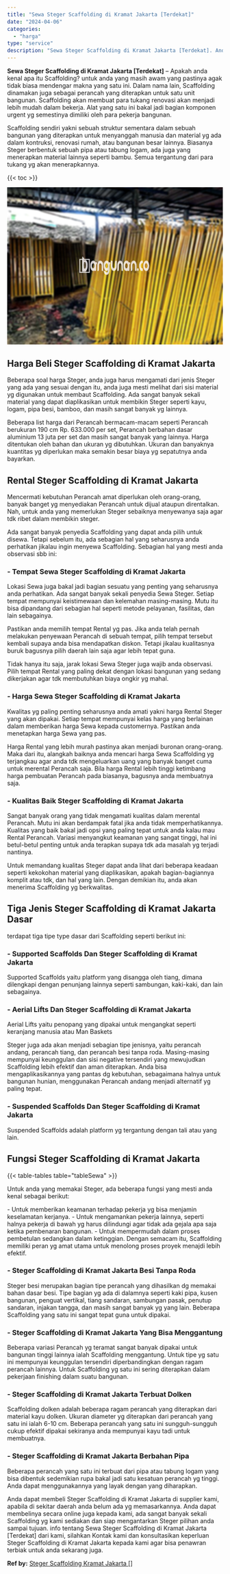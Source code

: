 ```yaml
---
title: "Sewa Steger Scaffolding di Kramat Jakarta [Terdekat]"
date: "2024-04-06"
categories: 
  - "harga"
type: "service"
description: "Sewa Steger Scaffolding di Kramat Jakarta [Terdekat]. Anda dapat membeli Steger Scaffolding di Kramat Jakarta di supplier kami, apabila di sekitar daerah and..."
---
```


**Sewa Steger Scaffolding di Kramat Jakarta \[Terdekat\]** – Apakah anda kenal apa itu Scaffolding? untuk anda yang masih awam yang pastinya agak tidak biasa mendengar makna yang satu ini. Dalam nama lain, Scaffolding dinamakan juga sebagai perancah yang diterapkan untuk satu unit bangunan. Scaffolding akan membuat para tukang renovasi akan menjadi lebih mudah dalam bekerja. Alat yang satu ini bakal jadi bagian komponen urgent yg semestinya dimiliki oleh para pekerja bangunan.

Scaffolding sendiri yakni sebuah struktur sementara dalam sebuah bangunan yang diterapkan untuk menyanggah manusia dan material yg ada dalam kontruksi, renovasi rumah, atau bangunan besar lainnya. Biasanya Steger berbentuk sebuah pipa atau tabung logam, ada juga yang menerapkan material lainnya seperti bambu. Semua tergantung dari para tukang yg akan menerapkannya.

{{< toc >}}

![Sewa Steger Scaffolding di Kramat Jakarta [Terdekat]](/images/sewa-scaffolding-steger-11.png)

## Harga Beli Steger Scaffolding di Kramat Jakarta

Beberapa soal harga Steger, anda juga harus mengamati dari jenis Steger yang ada yang sesuai dengan itu, anda juga mesti melihat dari sisi material yg digunakan untuk membaut Scaffolding. Ada sangat banyak sekali material yang dapat diaplikasikan untuk membikin Steger seperti kayu, logam, pipa besi, bamboo, dan masih sangat banyak yg lainnya.

Beberapa list harga dari Perancah bermacam-macam seperti Perancah berukuran 190 cm Rp. 633.000 per set, Perancah berbahan dasar aluminium 13 juta per set dan masih sangat banyak yang lainnya. Harga ditentukan oleh bahan dan ukuran yg dibutuhkan. Ukuran dan banyaknya kuantitas yg diperlukan maka semakin besar biaya yg sepatutnya anda bayarkan.

## Rental Steger Scaffolding di Kramat Jakarta

Mencermati kebutuhan Perancah amat diperlukan oleh orang-orang, banyak banget yg menyediakan Perancah untuk dijual ataupun direntalkan. Nah, untuk anda yang memerlukan Steger sebaiknya menyewanya saja agar tdk ribet dalam membikin steger.

Ada sangat banyak penyedia Scaffolding yang dapat anda pilih untuk disewa. Tetapi sebelum itu, ada sebagian hal yang seharusnya anda perhatikan jikalau ingin menyewa Scaffolding. Sebagian hal yang mesti anda observasi sbb ini:

### \- Tempat Sewa Steger Scaffolding di Kramat Jakarta

Lokasi Sewa juga bakal jadi bagian sesuatu yang penting yang seharusnya anda perhatikan. Ada sangat banyak sekali penyedia Sewa Steger. Setiap tempat mempunyai keistimewaan dan kelemahan masing-masing. Mutu itu bisa dipandang dari sebagian hal seperti metode pelayanan, fasilitas, dan lain sebagainya.

Pastikan anda memilih tempat Rental yg pas. Jika anda telah pernah melakukan penyewaan Perancah di sebuah tempat, pilih tempat tersebut kembali supaya anda bisa mendapatkan diskon. Tetapi jikalau kualitasnya buruk bagusnya pilih daerah lain saja agar lebih tepat guna.

Tidak hanya itu saja, jarak lokasi Sewa Steger juga wajib anda observasi. Pilih tempat Rental yang paling dekat dengan lokasi bangunan yang sedang dikerjakan agar tdk membutuhkan biaya ongkir yg mahal.

### \- Harga Sewa Steger Scaffolding di Kramat Jakarta

Kwalitas yg paling penting seharusnya anda amati yakni harga Rental Steger yang akan dipakai. Setiap tempat mempunyai kelas harga yang berlainan dalam memberikan harga Sewa kepada customernya. Pastikan anda menetapkan harga Sewa yang pas.

Harga Rental yang lebih murah pastinya akan menjadi buronan orang-orang. Maka dari itu, alangkah baiknya anda mencari harga Sewa Scaffolding yg terjangkau agar anda tdk mengeluarkan uang yang banyak banget cuma untuk merental Perancah saja. Bila harga Rental lebih tinggi ketimbang harga pembuatan Perancah pada biasanya, bagusnya anda membuatnya saja.

### \- Kualitas Baik Steger Scaffolding di Kramat Jakarta

Sangat banyak orang yang tidak mengamati kualitas dalam merental Perancah. Mutu ini akan berdampak fatal jika anda tidak memperhatikannya. Kualitas yang baik bakal jadi opsi yang paling tepat untuk anda kalau mau Rental Perancah. Variasi menyangkut keamanan yang sangat tinggi, hal ini betul-betul penting untuk anda terapkan supaya tdk ada masalah yg terjadi nantinya.

Untuk memandang kualitas Steger dapat anda lihat dari beberapa keadaan seperti kekokohan material yang diaplikasikan, apakah bagian-bagiannya komplit atau tdk, dan hal yang lain. Dengan demikian itu, anda akan menerima Scaffolding yg berkwalitas.

## Tiga Jenis Steger Scaffolding di Kramat Jakarta Dasar

terdapat tiga tipe type dasar dari Scaffolding seperti berikut ini:

### \- Supported Scaffolds Dan Steger Scaffolding di Kramat Jakarta

Supported Scaffolds yaitu platform yang disangga oleh tiang, dimana dilengkapi dengan penunjang lainnya seperti sambungan, kaki-kaki, dan lain sebagainya.

### \- Aerial Lifts Dan Steger Scaffolding di Kramat Jakarta

Aerial Lifts yaitu penopang yang dipakai untuk mengangkat seperti keranjang manusia atau Man Baskets

Steger juga ada akan menjadi sebagian tipe jenisnya, yaitu perancah andang, perancah tiang, dan perancah besi tanpa roda. Masing-masing mempunyai keunggulan dan sisi negative tersendiri yang mewujudkan Scaffolding lebih efektif dan aman diterapkan. Anda bisa mengaplikasikannya yang pantas dg kebutuhan, sebagaimana halnya untuk bangunan hunian, menggunakan Perancah andang menjadi alternatif yg paling tepat.

### \- Suspended Scaffolds Dan Steger Scaffolding di Kramat Jakarta

Suspended Scaffolds adalah platform yg tergantung dengan tali atau yang lain.

## Fungsi Steger Scaffolding di Kramat Jakarta

{{< table-tables table="tableSewa" >}}

Untuk anda yang memakai Steger, ada beberapa fungsi yang mesti anda kenal sebagai berikut:

\- Untuk memberikan keamanan terhadap pekerja yg bisa menjamin keselamatan kerjanya. - Untuk mengamankan pekerja lainnya, seperti halnya pekerja di bawah yg harus dilindungi agar tidak ada gejala apa saja ketika pembenaran bangunan. - Untuk mempermudah dalam proses pembetulan sedangkan dalam ketinggian. Dengan semacam itu, Scaffolding memiliki peran yg amat utama untuk menolong proses proyek menajdi lebih efektif.

### \- Steger Scaffolding di Kramat Jakarta Besi Tanpa Roda

Steger besi merupakan bagian tipe perancah yang dihasilkan dg memakai bahan dasar besi. Tipe bagian yg ada di dalamnya seperti kaki pipa, kusen bangunan, penguat vertikal, tiang sandaran, sambungan pasak, penutup sandaran, injakan tangga, dan masih sangat banyak yg yang lain. Beberapa Scaffolding yang satu ini sangat tepat guna untuk dipakai.

### \- Steger Scaffolding di Kramat Jakarta Yang Bisa Menggantung

Beberapa variasi Perancah yg teramat sangat banyak dipakai untuk bangunan tinggi lainnya ialah Scaffolding menggantung. Untuk tipe yg satu ini mempunyai keunggulan tersendiri diperbandingkan dengan ragam perancah lainnya. Untuk Scaffolding yg satu ini sering diterapkan dalam pekerjaan finishing dalam suatu bangunan.

### \- Steger Scaffolding di Kramat Jakarta Terbuat Dolken

Scaffolding dolken adalah beberapa ragam perancah yang diterapkan dari material kayu dolken. Ukuran diameter yg diterapkan dari perancah yang satu ini ialah 6-10 cm. Beberapa perancah yang satu ini sungguh-sungguh cukup efektif dipakai sekiranya anda mempunyai kayu tadi untuk membuatnya.

### \- Steger Scaffolding di Kramat Jakarta Berbahan Pipa

Beberapa perancah yang satu ini terbuat dari pipa atau tabung logam yang bisa dibentuk sedemikian rupa bakal jadi satu kesatuan perancah yg tinggi. Anda dapat menggunakannya yang layak dengan yang diharapkan.

Anda dapat membeli Steger Scaffolding di Kramat Jakarta di supplier kami, apabila di sekitar daerah anda belum ada yg memasarkannya. Anda dapat membelinya secara online juga kepada kami, ada sangat banyak sekali Scaffolding yg kami sediakan dan siap mengantarkan Steger pilihan anda sampai tujuan. info tentang Sewa Steger Scaffolding di Kramat Jakarta \[Terdekat\] dari kami, silahkan Kontak kami dan konsultasikan keperluan Steger Scaffolding di Kramat Jakarta kepada kami agar bisa penawran terbiak untuk anda sekarang juga.

**Ref by:** [Steger Scaffolding Kramat Jakarta []](https://id.wikipedia.org/wiki/Steger)
